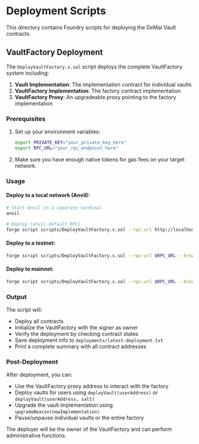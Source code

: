 # Deployment Scripts

This directory contains Foundry scripts for deploying the DeMai Vault contracts.

## VaultFactory Deployment

The `DeployVaultFactory.s.sol` script deploys the complete VaultFactory system including:

1. **Vault Implementation**: The implementation contract for individual vaults
2. **VaultFactory Implementation**: The factory contract implementation  
3. **VaultFactory Proxy**: An upgradeable proxy pointing to the factory implementation

### Prerequisites

1. Set up your environment variables:
   ```bash
   export PRIVATE_KEY="your_private_key_here"
   export RPC_URL="your_rpc_endpoint_here"
   ```

2. Make sure you have enough native tokens for gas fees on your target network.

### Usage

#### Deploy to a local network (Anvil):
```bash
# Start Anvil in a separate terminal
anvil

# Deploy (anvil default RPC)
forge script scripts/DeployVaultFactory.s.sol --rpc-url http://localhost:8545 --broadcast
```

#### Deploy to a testnet:
```bash
forge script scripts/DeployVaultFactory.s.sol --rpc-url $RPC_URL --broadcast --verify
```

#### Deploy to mainnet:
```bash
forge script scripts/DeployVaultFactory.s.sol --rpc-url $RPC_URL --broadcast --verify --slow
```

### Output

The script will:
- Deploy all contracts
- Initialize the VaultFactory with the signer as owner
- Verify the deployment by checking contract states
- Save deployment info to `deployments/latest-deployment.txt`
- Print a complete summary with all contract addresses

### Post-Deployment

After deployment, you can:
- Use the VaultFactory proxy address to interact with the factory
- Deploy vaults for users using `deployVault(userAddress)` or `deployVault(userAddress, salt)`
- Upgrade the vault implementation using `upgradeBeacon(newImplementation)`
- Pause/unpause individual vaults or the entire factory

The deployer will be the owner of the VaultFactory and can perform administrative functions. 
